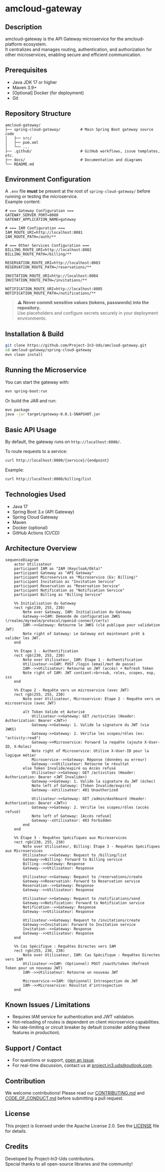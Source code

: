 # amcloud-gateway

## Description
amcloud-gateway is the API Gateway microservice for the amcloud-platform ecosystem.  
It centralizes and manages routing, authentication, and authorization for other microservices, enabling secure and efficient communication.

## Prerequisites

- Java JDK 17 or higher
- Maven 3.9+
- [Optional] Docker (for deployment)
- Git

## Repository Structure

```
amcloud-gateway/
├── spring-cloud-gateway/         # Main Spring Boot gateway source code
│   ├── src/
│   ├── pom.xml
│   └── ...
├── .github/                      # GitHub workflows, issue templates, etc.
├── docs/                         # Documentation and diagrams
└── README.md
```

## Environment Configuration

A `.env` file **must** be present at the root of `spring-cloud-gateway/` before running or testing the microservice.  
Example content:

```
# === Gateway Configuration ===
GATEWAY_SERVER_PORT=8080
GATEWAY_APPLICATION_NAME=gateway

# === IAM Configuration ===
IAM_ROUTE_URI=http://localhost:8081
IAM_ROUTE_PATH=/auth/**

# === Other Services Configuration ===
BILLING_ROUTE_URI=http://localhost:8082
BILLING_ROUTE_PATH=/billing/**

RESERVATION_ROUTE_URI=http://localhost:8083
RESERVATION_ROUTE_PATH=/reservations/**

INVITATION_ROUTE_URI=http://localhost:8084
INVITATION_ROUTE_PATH=/invitations/**

NOTIFICATION_ROUTE_URI=http://localhost:8085
NOTIFICATION_ROUTE_PATH=/notifications/**
```

> ⚠️ **Never commit sensitive values (tokens, passwords) into the repository.**  
> Use placeholders and configure secrets securely in your deployment environments.

## Installation & Build

```bash
git clone https://github.com/Project-In3-Uds/amcloud-gateway.git
cd amcloud-gateway/spring-cloud-gateway
mvn clean install
```

## Running the Microservice

You can start the gateway with:

```bash
mvn spring-boot:run
```

Or build the JAR and run:

```bash
mvn package
java -jar target/gateway-0.0.1-SNAPSHOT.jar
```

## Basic API Usage

By default, the gateway runs on `http://localhost:8080/`.

To route requests to a service:
```bash
curl http://localhost:8080/{service}/{endpoint}
```
Example:
```bash
curl http://localhost:8080/billing/list
```

## Technologies Used

- Java 17
- Spring Boot 3.x (API Gateway)
- Spring Cloud Gateway
- Maven
- Docker (optional)
- GitHub Actions (CI/CD)

## Architecture Overview

```mermaid
sequenceDiagram
    actor Utilisateur
    participant IAM as "IAM (Keycloak/Okta)"
    participant Gateway as "API Gateway"
    participant Microservice as "Microservice (Ex: Billing)"
    participant Invitation as "Invitation Service"
    participant Reservation as "Reservation Service"
    participant Notification as "Notification Service"
    participant Billing as "Billing Service"

    %% Initialisation du Gateway
    rect rgb(230, 255, 230)
        Note over Gateway, IAM: Initialisation du Gateway
        Gateway->>IAM: Demande de configuration JWKS (/realms/myrealm/protocol/openid-connect/certs)
        IAM-->>Gateway: Retourne le JWKS (clé publique pour validation JWT)
        Note right of Gateway: Le Gateway est maintenant prêt à valider les JWT.
    end

    %% Étape 1 - Authentification
    rect rgb(230, 255, 230)
        Note over Utilisateur, IAM: Étape 1 - Authentification
        Utilisateur->>IAM: POST /login (email/mot de passe)
        IAM-->>Utilisateur: Retourne un JWT (accès) + Refresh Token
        Note right of IAM: JWT contient:<br>sub, roles, scopes, exp, iss
    end

    %% Étape 2 - Requête vers un microservice (avec JWT)
    rect rgb(255, 255, 230)
        Note over Utilisateur, Microservice: Étape 2 - Requête vers un microservice (avec JWT)

        alt Token Valide et Autorisé
            Utilisateur->>Gateway: GET /activities (Header: Authorization: Bearer <JWT>)
            Gateway->>Gateway: 1. Valide la signature du JWT (via JWKS)
            Gateway->>Gateway: 2. Vérifie les scopes/rôles (ex: "activity:read")
            Gateway->>Microservice: Forward la requête (ajoute X-User-ID, X-Roles)
            Note right of Microservice: Utilise X-User-ID pour la logique métier
            Microservice-->>Gateway: Réponse (données ou erreur)
            Gateway-->>Utilisateur: Retourne le résultat
        else Token Invalide/expiré ou Accès refusé
            Utilisateur->>Gateway: GET /activities (Header: Authorization: Bearer <JWT Invalide>)
            Gateway->>Gateway: 1. Valide la signature du JWT (échec)
            Note left of Gateway: [Token Invalide/expiré]
            Gateway--xUtilisateur: 401 Unauthorized

            Utilisateur->>Gateway: GET /admin/dashboard (Header: Authorization: Bearer <JWT>)
            Gateway->>Gateway: 2. Vérifie les scopes/rôles (accès refusé)
            Note left of Gateway: [Accès refusé]
            Gateway--xUtilisateur: 403 Forbidden
        end
    end

    %% Étape 3 - Requêtes Spécifiques aux Microservices
    rect rgb(230, 255, 230)
        Note over Utilisateur, Billing: Étape 3 - Requêtes Spécifiques aux Microservices
        Utilisateur->>Gateway: Request to /billing/list
        Gateway->>Billing: Forward to Billing service
        Billing-->>Gateway: Response
        Gateway-->>Utilisateur: Response

        Utilisateur->>Gateway: Request to /reservations/create
        Gateway->>Reservation: Forward to Reservation service
        Reservation-->>Gateway: Response
        Gateway-->>Utilisateur: Response

        Utilisateur->>Gateway: Request to /notifications/send
        Gateway->>Notification: Forward to Notification service
        Notification-->>Gateway: Response
        Gateway-->>Utilisateur: Response

        Utilisateur->>Gateway: Request to /invitations/create
        Gateway->>Invitation: Forward to Invitation service
        Invitation-->>Gateway: Response
        Gateway-->>Utilisateur: Response
    end

    %% Cas Spécifique : Requêtes Directes vers IAM
    rect rgb(255, 230, 230)
        Note over Utilisateur, IAM: Cas Spécifique : Requêtes Directes vers IAM
        Utilisateur->>IAM: (Optionnel) POST /oauth/token (Refresh Token pour un nouveau JWT)
        IAM-->>Utilisateur: Retourne un nouveau JWT

        Microservice->>IAM: (Optionnel) Introspection de JWT
        IAM-->>Microservice: Résultat d'introspection
    end
```

## Known Issues / Limitations

- Requires IAM service for authentication and JWT validation.
- Hot-reloading of routes is dependent on client microservice capabilities.
- No rate-limiting or circuit breaker by default (consider adding these features in production).

## Support / Contact

- For questions or support, [open an issue](https://github.com/Project-In3-Uds/amcloud-gateway/issues).
- For real-time discussion, contact us at project.in3.uds@outlook.com.

## Contribution

We welcome contributions! Please read our [CONTRIBUTING.md](CONTRIBUTING.md) and [CODE_OF_CONDUCT.md](CODE_OF_CONDUCT.md) before submitting a pull request.

## License

This project is licensed under the Apache License 2.0. See the [LICENSE](LICENSE) file for details.

## Credits

Developed by Project-In3-Uds contributors.  
Special thanks to all open-source libraries and the community!